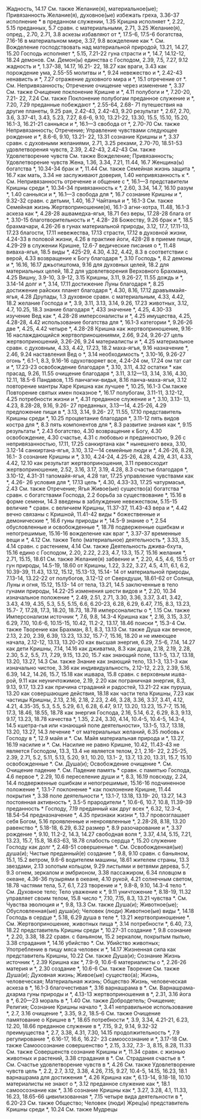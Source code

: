 Жадность, 14.17
	См. также Желание(я), материальное(ые); Привязанность
Желание(я), духовное(ые)
	избежать греха, 3.36-37 
	исполнение * в преданном служении, 1.35
	Кришна исполняет *, 2.22, 5.15 
	преданных, 5.7
	сравн. с материальными, 2.71, 3.25 
Желание(я), опред., 2.70, 2.71, 3.8 
	аскезы избавляют от *, 17.5-6, 17.5-6
	богатства, 7.16-16 
	в материальном мире, 3.37, 9.8 
	вожделение как *.
		См. Вожделение
	господствовать над материальной природой, 13.21, 14.27, 15.20 
	Господь исполняет *, 5.15, 7.21-22 
	гуна страсти и *, 14.7, 14.12-12, 18.24 
	демонов.
		См. Демон(ы)
	единства с Господом, 2.39, 7.5, 7.27, 9.12
	жадность и *, 1.37-38, 14.17, 16.21- 22, 18.27
	как враги, 3.43 
	как порождение ума, 2.55-55 
	молитвы и *, 9.24 
	невежество и *, 2.42-43 
	ненависть и *, 7.27 
	отражение духовного мира и *, 15.1 
	отречение от *.
		См. Непривязанность; Отречение
	очищение через изменение *, 3.37 
		См. также Очищение
	поклонение Кришне и *, 4.11 
	полубоги и *, 7.20-20, 7.21- 22, 7.24
		См. также Поклонение полубогам
	преданное служение и *, 7.20, 7.29 
	преданные побеждают *, 2.55-64, 2.68- 71
	путешествия на другие планеты, 9.25
	рая, 2.42-43, 2.42-43, 9.20 
	результат *, 2.67, 2.70, 3.6, 3.37-41, 3.43, 5.23, 7.27, 8.6-6, 9.10, 13.21-22, 13.30, 15.5, 15.10, 15.20, 16.1-3, 16.21-21 
	санньяси и *, 16.1—3 
	свобода от *, 2.70-70
		См. также Непривязанность; Отречение; Управление чувствами
	следующее рождение и *, 8.6-6, 9.10, 13.21- 22, 13.31 
	сознание Кришны и *, 3.37 
	сравн. с
		духовными желаниями, 2.71, 3.25 
		реками, 2.70-70, 18.51-53 
	удовлетворения чувств, 2.39, 2.42-43, 2.42-43
		См. также Удовлетворение чувств
	См. также Вожделение; Привязанность; Удовлетворение чувств 
Жена, 1.36, 3.34, 7.21, 11.44, 16.7 
Женщина(ы)
	богатства *, 10.34-34 
	брак и *, 11.44
		См. также Семейная жизнь
	защита *, 16.7 
	как мать, 3.34
	не заслуживают доверия, 1.40 
	непривязанность к *.
		См. Непривязанность
	отречение и общение с *, 16.1—3 
	представители Кришны среди *, 10.34-34
	привязанность к *, 2.60, 3.34, 14.7, 16.10
	разум *, 1.40 
	санньяси и *, 16.1—3 
	свобода для *, 16.7 
	сознание Кришны и *, 9.32-32 
	сравн. с детьми, 1.40, 16.7 
	Чайтанья и *, 16.1-3 
	См. также Семейная жизнь
Жертвоприношение(я), 16.1-3 
	агни-хотра, 11.48, 16.1-3 
	аскеза как *, 4.28-28 
	ашвамедха-ягья, 18.71 
	без веры, 17.28-28 
	блага от *, 3.10-15 
	благотворительность и *, 4.28- 28
	Божеству, 9.26 
	брак и *, 18.5 
	брахмачари, 4.26-26
	в гунах материальной природы, 3.12, 17.7, 17.11-13, 17.23 
		благости, 17.11 
		невежества, 17.13 
		страсти, 17.12 
	в духовной жизни, 4.24-33 
	в половой жизни, 4.26 
	в практике йоги, 428-28 
	в приеме пищи, 4.29-29 
	в служении Кришне, 12.6-7 
	ведические писания о *, 11.48 
	виваха-ягья, 18.5
	виды *, 425-29, 4.30, 4.32, 4.42, 8.3 
		в соответствии с верой, 4.33 
	возвращение к Богу благодаря *, 3.10 
	Господь *, 8.2 
	демоны и *, 16.16, 16.17 
	джьотиштома, 9.16 
	для духовных целей, 18.2 
	для материальных целей, 18.2 
	для удовлетворения
		Верховного Брахмана, 4.25 
		Вишну, 3.9-10, 3.9-12, 3.15 
		Кришны, 3.11, 9.26-27, 11.55 
	дождь и *, 3.14-14 
	долг и *, 3.14, 17.11 
	достижение Луны благодаря *, 8.25 
	достижение райских планет благодаря *, 4.30, 8.16, 17.12 
	дравъямайя-ягья, 4.28 
	Друпады, 1.3
	духовное сравн. с материальным, 4.33, 4.42, 18.2 
	желание Господа и *, 3.9, 3.11, 3.13, 3.14, 9.26, 17.23
	животных, 3.12, 4.7, 10.25, 18.3 
	знание благодаря *, 433 
	значение *, 4.25, 4.30-33 
	изучение Вед как *, 4.28-28 
	имперсоналисты и *, 4.25 
	имущества, 4.25, 4.28-28, 4.42 
	использование богатства для *, 16.1-3 
	категории *, 9.26-26 
		две *, 4.25, 4.42 
		четыре *, 4.28-28 
	Кришна как
		жертвоприношение, 9.16-16 
		наслаждающийся жертвоприношениями, 2.66, 9.24, 9.26-27 
		цель жертвоприношений, 3.26-26, 9.24 
	материалисты и *, 4.25 
	материальное сравн. с духовным, 4.33, 4.42, 17.23, 18.2 
	маха-ягъя, 9.16 
	назначение *, 2.46, 9.24 
	наставления Вед о *, 3.14 
	необходимость *, 3.10-16, 9.26-27 
	огонь *, 6.1-1, 8.3, 9.16-16 
	одухотворяет все, 4.24-24 
	ом, 17.24
	ом тат сат и *, 17.23-23 
	освобождение благодаря *, 3.10, 3.11, 4.32
	остатки * как прасад, 9.26, 11.55 
	очищение благодаря *, 3.11, 3.12—13, 3.14, 3.16, 4.30, 12.11, 18.5-6 
	Пандавов, 1.15 
	панчагни-видья, 8.16 
	панча-маха-ягья, 3.12 
	повторение мантры Харе Кришна как лучшее *, 10.25, 16.1-3 
		См.также Повторение святых имен
	показное *, 16.17 
	полубогам, 3.11-11, 3.12-12, 4.25 
	потребности жизни и *, 4.31 
	преданное служение и *, 3.10, 3.13- 13, 4.23, 8.28-28, 9.16, 9.26- 27
	преданных, 3.13—14, 4.25-26, 4.29 
	предложение пищи в *, 3.13, 3.14, 9.26- 27, 11.55, 17.10 
	представитель Кришны среди *, 10.25 
	процветание благодаря *, 3.11-12 
	пять видов костра для *, 8.3
	пять компонентов для *, 8.3 
	развитие знания как *, 9.15 
	результаты *, 2.43 
		богатство, 4.30 
		возвращение к Богу, 4.30 
		освобождение, 4.30 
		счастье, 4.31
	с любовью и преданностью, 9.26 
	с непривязанностью, 17.11, 17.25 
	санкиртана как * нынешнего века, 3.10, 3.12-14 
	санкиртана-ягья, 3.10, 3.12—14 
	семейные люди и *, 4.26-26, 8.28, 16.1- 3
	сознание Кришны и *, 3.10, 4.24-24, 4.25-26, 4.28, 4.29, 4.31, 4.33, 4.42, 12.10
		как результат жертвоприношения, 3.11
		превосходит жертвоприношение, 2.52, 3.16, 3.17, 3.19, 4.28, 8.3
	счастье благодаря *, 3.10-12, 4.31-31
	тапомайя-ягья, 4.28 
	тат, 17.25
	управление чувствами как *, 4.26- 26
	условия для *, 17.13 
	цель *, 4.30, 4.33-33, 17.25 
	чатурмасья, 2.43 
	См. также Отречение; Ягья
Живое(ые) существо(а)
	богатства * сравн. с богатствами Господа, 2.2
	борьба за существование *, 15.16 
	в форме семени, 14.3 
	введены в заблуждение невежеством, 5.15-15
	величие * сравн. с величием Кришны, 11.37-37, 11.43-43 
	вера и *, 4.42
	вечно связаны с Кришной, 11.41-42 
	виды *
		божественные и демонические *, 16.6
		гуны природы и *, 14.5-9 
		знание о *, 2.54 
		обусловленные и освобожденные *, 18.78
		подверженные ошибкам и непогрешимые, 15.16-16 
	вожделение как враг *, 3.37-37 
	временные вещи и *, 4.12
		См. также Тело (материальное)
	деятельность *, 3.33, 3.5, 4.14 
		сравн. с растением, 4.14 
		См. также Деятельность
	джива-бхута, 15.16 
	едино с Господом, 2.20, 2.22, 2.23, 4.7, 13.3, 15.7, 15.16 
	желания *, 2.71, 15.15, 18.61
		См. также Желание(я)
	забвение и *, 2.20, 4.5, 4.6, 15.15
		от гун природы, 14.5-19, 18.60 
		от Кришны, 1.22, 3.22, 3.27, 4.5, 4.11, 6.1, 6.2, 10.39-39, 11.43, 13.12, 15.12, 15.13-13, 15.14- 14
		от материальной природы, 7.13-14, 13.22-22 
		от полубогов, 3.12-12 
		от Сверхдуши, 18.61-62
		от Солнца, Луны и огня, 15.12, 15.13- 14
		от тела, 13.21, 14.5 
	заключенные в тело гунами природы, 14.22-25
	изменения шести видов и *, 2.20, 10.34
	изначальное положение *, 2.49, 2.51, 2.71, 3.30, 3.36, 3.37, 3.41, 3.42, 3.43, 4.19, 4.35, 5.3, 5.5, 5.15, 6.6, 6.20-23, 6.28, 6.29, 6.47, 7.15, 8.3, 13.23, 15.7- 7, 17.28, 17.3, 18.20, 18.73, 18.78
	имперсоналисты о *, 1.15 
		См. также Имперсонализм
	источник *, 7.6, 9.8, 14.3-4
		Кришна как *, 2.16, 3.15, 3.37, 6.29, 7.10, 10.6-6, 10.15-15, 10.42, 11.2-2, 13.17, 18.46 
		поиски *, 15.3-4 
		См. также Творение
	как Брахман, 8.1, 8.3, 13.13 
		См. также Душа
	как вечное, 2.13, 2.20, 2.39, 6.39, 13.23, 13.32, 15.7-7, 15.16, 18.20
		и не имеющее начала, 2.12-12, 13.13, 13.20-20
	как высшая энергия, 6.29, 7.5-6, 7.14, 14.27 
	как дети Кришны, 7.14, 14.16 
	как дживатма, 8.3 
	как душа, 2.18, 2.19, 2.28, 2.30, 5.2, 5.5, 7.1, 7.29, 9.15, 13.20, 15.7
	как знающий поле, 13.1-5, 13.7, 13.18, 13.20, 13.27, 14.3 
		См. также Знание
	как знающий тело, 13.1-3, 13.1-3 
	как изначально чистое, 3.36 
	как индивидуальность, 2.12-12, 2.23, 2.39, 5.16, 6.39, 14.2, 14.26, 15.7, 15.18
	как ишвара, 15.8
	сравн. с верховным ишва- рой, 9.11
	как неуничтожимое, 2.19, 2.20 
	как пограничная энергия, 8.3, 9.13, 9.17, 13.23
	как причина страданий и радостей, 13.21-22 
	как пуруша, 13.20 
	как совершающие действия, 18.18
	как части тела Кришны, 7.23 
	как частицы Кришны, 2.13, 2.16, 2.18, 2.23, 2.46, 3.28, 3.36, 3.37, 3.41, 4.12, 4.21, 4.35-35, 5.3, 5.5, 5.29, 6.1, 6.28, 6.47, 9.17, 13.20, 13.23, 15.7-7, 15.16, 17.3, 18.46, 18.55, 18.78
	как энергия Господа, 2.16, 5.14, 6.2, 6.29, 8.3, 9.13, 9.17, 13.23, 18.78 
	качества *, 1.35, 2.24, 3.30, 4.14, 10.4-5, 10.4-5, 14.3-4, 14.5
	кшетра-гья или «знающий поле деятельности», 13.1-5, 13.7, 13.18, 13.20, 13.27, 14.3
	лечение * от материальных желаний, 6.35
	любовь к Господу в *, 12.9 
	майя и *.
		См. Майя
	материальная природа и *, 13.27, 16.19
	насилие и *.
		См. Насилие
	не равно Кришне, 10.42, 11.43-43 
	не является Господом, 13.3, 13.4 
	не является телом, 2.1, 2.16- 22, 2.25-25, 2.39, 2.71, 5.2, 5.11, 5.13, 5.20, 9.1, 10.20, 13.1- 2, 13.7, 13.20, 13.31, 15.7, 15.10
	освобожденные *.
		См. Душа(и); Освобождение
	очищение *.
		См. Очищение
	падение *.
		См. Падение
	память * сравн. с памятью Господа, 4.6
	первое *, 2.29, 10.6 
	переселение души и *, 8.3, 16.19 
	повсюду, 2.24, 14.4 
	подверженные ошибкам и непогрешимые, 15.16-16
	подчиненное положение *, 13.1-7 
	поклонение * как поклонение Кришне, 11.44 
	покрытия *, 3.38
	поле деятельности *, 13.1-7, 13.18, 13.19- 20, 13.27, 14.3 
	постоянная активность *, 3.5-5 
	прародители *, 10.6-6, 10.7, 10.8, 11.39-39
	преданность * Господу, 7.19 
	преданный как друг всех *, 6.32, 12.3-4, 18.54-54 
	предназначение *, 4.35 
	признаки жизни *, 13.7
	провозглашает себя Богом, 5.16 
	проявленные и ненроявленные *, 2.28-28, 8.18, 13.20 
	равенство *, 5.18-18, 6.29, 6.32 
	размер *, 8.9 
	разочарование и *, 3.37 
	рождение *, 9.10, 11.2-2, 14.3, 14.27 
	свободная воля *, 3.37, 4.14, 5.15, 7.21, 13.23, 15.7, 15.8, 18.63-63, 18.78
	слабость сердца *, 15.20 
	служение Господу как долг *, 2.48-51
	совершенные *.
	См. Освобожденная(ые) душа(и); Чистые преданный(е)
	создание *, 9.8, 9.10 
	сравн. с
		баньяном, 15.1, 15.2 
		ветром, 9.6-6 
		водителем машины, 18.61 
		жителем страны, 13.3 
		звездами, 2.13 
		золотым кольцом, 9.29 
		листьями и ветвями дерева, 5.7, 9.3
		огнем, зеркалом и эмбрионом, 3.38 
		пассажиром, 6.34 
		пловцом в океане, 4.36-36 
		пузырями в океане, 4.10 
		рукой, 4.21
		солнечным светом, 18.78 
		частями тела, 5.7, 6.1, 7.23 
	творение и *, 9.8-8, 9.10, 14.3-4 
	тело *.
		См. Духовное тело; Тело
	уважение к *, 9.11 
	уничтожение *, 8.18-19, 11.32 
	управляет своим телом, 15.8 
	число *, 7.10, 7.15, 8.3, 13.21 
	чувства *.
		См. Чувства
	эволюция и *, 9.8, 13.3 
	См. также Душа(и); Животное(ые); Обусловленная(ые) душа(и); Человек (люди)
Животное(ые)
	виды *, 14.18
	Господь в сердце *, 5.18, 6.29 
	душа в теле *, 13.21 
	жертвоприношение *.
		См. Жертвоприношение, животных 
	пища *, 3.14
	потребности *, 6.40, 7.3, 18.22 
	представитель Кришны среди *, 10.27-31 
	создание *, 9.8 
	сознание *, 2.20, 3.38, 18.22 
	сравн. с
		баньяном, 15.2
		зеркалом, покрытым пылью, 3.38 
	страдания *, 14.16
	убийство *.
		См. Убийство животных; Употребление в пищу мяса
	человек и *, 14.17
Жизненная сила как представитель Кришны, 10.22
	См. также Душа(и); Сознание
Жизнь
	источник *, 2.39
		Кришна как *, 7.9-9, 10.6-6 
	материалисты о *, 2.26-26 
	материя и *, 2.30 
	создание *, 10.6-6
		См. также Творение
	См. также Душа(и); Духовная жизнь; Живое(ые) существо(а); Жизнь, человеческая; Материальная жизнь; Общество
Жизнь, человеческая
	аскеза в *, 16.1-3 
	благочестивая *, 3.16 
	варнашрама в *.
		См. Варнашрама- дхарма
	гуны природы и *, 4.13-13 
	жертвоприношения в *, 2.31, 3.16 
	йога в *, 6.20—23 
	мораль в *, 1.40
		См. также Добродетель; Очищение; Религия; Сознание Кришны
	начало *, 3.41
	неправильное использование *, 2.7, 3.16
	очищение *, 3.35, 9.2, 18.5-6 
		См. также Очищение
	памятование о Кришне в *, 18.65 
	потребности *, 3.9, 3.34, 4.21-21, 6.23, 12.20, 18.66 
	преданное служение в *, 7.15, 9.2, 9.14, 9.32-32
	преимущества *, 2.7, 3.38, 4.31, 7.30, 14.15
	продолжительность *, 7.9 
	регулирование *, 6.16-17, 16.6, 16.22- 23
	самоосознание и *, 3.17-18 
		См. также Самоосознание
	совершенство *, 2.15, 3.32, 7.3- 3, 8.15, 8.28, 11.33
		См. также Совершенств
	сознание Кришны и *, 11.34 
	сравн. с жизнью животных и растений, 3.38
	страдания в *.
		См. Страдания
	счастье в *.
		См. Счастье
	удовлетворение чувств в *, 4.26 
		См. также Удовлетворение чувств
	цель *, 2.2, 2.7, 3.12, 3.38, 4.26, 7.15, 9.27, 10.4-5, 14.15, 16.23, 18.1
		варнашрама для достижения *, 4.26
		Кришна как *, 6.13-14, 9.18-18, 10.10
		материалисты не знают о *, 3.12 
		преданное служение как *, 18.1 
		самоосознание как *, 3.16 
		сознание Кришны как *, 3.27, 3.28, 4.1, 11.33, 16.23, 18.65-66
	цивилизованная *, 7.15 
	четыре вида деятельности в *, 6.20-23
	См. также Общество; Человек (люди)
Жрец(ы)
	представитель Кришны среди *, 10.24 
	См. также Мудрецы